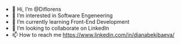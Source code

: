 - 👋 Hi, I’m @Diflorens
- 👀 I’m interested in Software Engeneering 
- 🌱 I’m currently learning Front-End Development
- 💞️ I’m looking to collaborate on LinkedIn
- 📫 How to reach me https://www.linkedin.com/in/dianabekibaeva/

<!---
Diflorens/Diflorens is a ✨ special ✨ repository because its `README.md` (this file) appears on your GitHub profile.
You can click the Preview link to take a look at your changes.
--->

